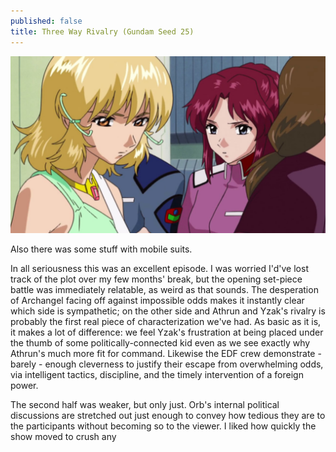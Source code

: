 ```yaml
---
published: false
title: Three Way Rivalry (Gundam Seed 25)
---
```

![](/purity.jpg)

Also there was some stuff with mobile suits.

In all seriousness this was an excellent episode. I was worried I'd've lost track of the plot over my few months' break, but the opening set-piece battle was immediately relatable, as weird as that sounds. The desperation of Archangel facing off against impossible odds makes it instantly clear which side is sympathetic; on the other side and Athrun and Yzak's rivalry is probably the first real piece of characterization we've had. As basic as it is, it makes a lot of difference: we feel Yzak's frustration at being placed under the thumb of some politically-connected kid even as we see exactly why Athrun's much more fit for command. Likewise the EDF crew demonstrate - barely - enough cleverness to justify their escape from overwhelming odds, via intelligent tactics, discipline, and the timely intervention of a foreign power.

The second half was weaker, but only just. Orb's internal political discussions are stretched out just enough to convey how tedious they are to the participants without becoming so to the viewer. I liked how quickly the show moved to crush any 
